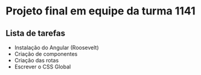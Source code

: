 ﻿# Projeto final em equipe da turma 1141
 ## Lista de tarefas

- Instalação do Angular (Roosevelt)
- Criação de componentes
- Criação das rotas
- Escrever o CSS Global
